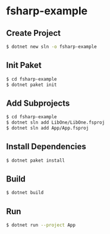 # fsharp-example

## Create Project
```bash
$ dotnet new sln -o fsharp-example
```

## Init Paket
```bash
$ cd fsharp-example
$ dotnet paket init
```

## Add Subprojects
```bash
$ cd fsharp-example
$ dotnet sln add LibOne/LibOne.fsproj
$ dotnet sln add App/App.fsproj
```

## Install Dependencies
```bash
$ dotnet paket install
```

## Build
```bash
$ dotnet build
```

## Run
```bash
$ dotnet run --project App
```